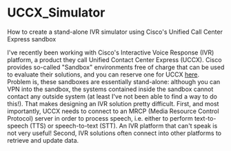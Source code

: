# UCCX_Simulator
How to create a stand-alone IVR simulator using Cisco's Unified Call Center Express sandbox

I've recently been working with Cisco's Interactive Voice Response (IVR) platform, a product they call Unified Contact Center Express (UCCX).  Cisco provides so-called "Sandbox" environments free of charge that can be used to evaluate their solutions, and you can reserve one for UCCX [here](https://developer.cisco.com/docs/sandbox/#!collaboration).  Problem is, these sandboxes are essentially stand-alone: although you can VPN into the sandbox, the systems contained inside the sandbox cannot contact any outside system (at least I've not been able to find a way to do this!).  That makes designing an IVR solution pretty difficult.  First, and most importantly, UCCX needs to connect to an MRCP (Media Resource Control Protocol) server in order to process speech, i.e. either to perform text-to-speech (TTS) or speech-to-text (STT).  An IVR platform that can't speak is not very useful!  Second, IVR solutions often connect into other platforms to retrieve and update data. 
